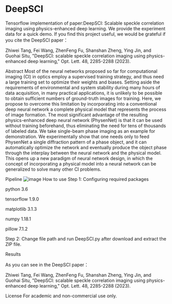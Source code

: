 # DeepSCI
Tensorflow implementation of paper:DeepSCI: Scalable speckle correlation imaging using physics-enhanced deep learning. We provide the experiment data for a quick demo.
If you find this project useful, we would be grateful if you cite the DeepSCI paper：

Zhiwei Tang, Fei Wang, ZhenFeng Fu, Shanshan Zheng, Ying Jin, and Guohai Situ, "DeepSCI: scalable speckle correlation imaging using physics-enhanced deep learning," Opt. Lett. 48, 2285-2288 (2023).

Abstract
Most of the neural networks proposed so far for computational imaging (CI) in optics employ a supervised training strategy, and thus need a large training set to optimize their weights and biases. Setting aside the requirements of environmental and system stability during many hours of data acquisition, in many practical applications, it is unlikely to be possible to obtain sufficient numbers of ground-truth images for training. Here, we propose to overcome this limitation by incorporating into a conventional deep neural network a complete physical model that represents the process of image formation. The most significant advantage of the resulting physics-enhanced deep neural network (PhysenNet) is that it can be used without training beforehand, thus eliminating the need for tens of thousands of labeled data. We take single-beam phase imaging as an example for demonstration. We experimentally show that one needs only to feed PhysenNet a single diffraction pattern of a phase object, and it can automatically optimize the network and eventually produce the object phase through the interplay between the neural network and the physical model. This opens up a new paradigm of neural network design, in which the concept of incorporating a physical model into a neural network can be generalized to solve many other CI problems.

Pipeline
![image](https://user-images.githubusercontent.com/129817196/236412525-b0184574-a63a-46c2-9dde-201a460f833d.png)
How to use
Step 1: Configuring required packages

python 3.6

tensorflow 1.9.0

matplotlib 3.1.3

numpy 1.18.1

pillow 7.1.2

Step 2: Change file path and run DeepSCI.py after download and extract the ZIP file.

Results

As you can see in the DeepSCI paper：

Zhiwei Tang, Fei Wang, ZhenFeng Fu, Shanshan Zheng, Ying Jin, and Guohai Situ, "DeepSCI: scalable speckle correlation imaging using physics-enhanced deep learning," Opt. Lett. 48, 2285-2288 (2023).

License
For academic and non-commercial use only.
